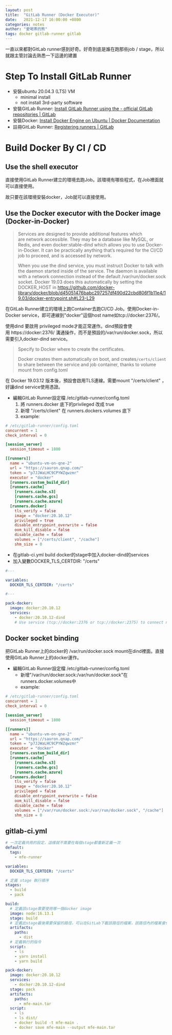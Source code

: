```yaml
---
layout: post
title:  "GitLab Runner (Docker Executor)"
date:   2021-12-17 16:00:00 +0800
categories: notes
author: "愛喝茶的熊"
tags: docker gitlab-runner gitlab
---
```

一直以來都對GitLab runner感到好奇。好奇到底是誰在跑那些job / stage，所以就跟主管討論去熟悉一下這邊的建置

# Step To Install GitLab Runner
- 安裝ubuntu 20.04.3 (LTS) VM
  - minimal install
  - not install 3rd-party software
- 安裝GitLab Runner: [Install GitLab Runner using the \- official GitLab repositories \| GitLab](https://docs.gitlab.com/runner/install/linux-repository.html)
- 安裝Docker: [Install Docker Engine on Ubuntu \| Docker Documentation](https://docs.docker.com/engine/install/ubuntu/)
- 註冊GitLab Runner: [Registering runners \| GitLab](https://docs.gitlab.com/runner/register/index.html#linux)

# Build Docker By CI / CD
## Use the shell executor
直接使用GitLab Runner建立的環境去跑Job。該環境有哪些程式，在Job裡面就可以直接使用。

故只要在該環境安裝docker，Job就可以直接使用。
## Use the Docker executor with the Docker image (Docker-in-Docker)
> Services are designed to provide additional features which are network accessible. They may be a database like MySQL, or Redis, and even docker:stable-dind which allows you to use Docker-in-Docker.
It can be practically anything that’s required for the CI/CD job to proceed, and is accessed by network.
>
> When you use the dind service, you must instruct Docker to talk with the daemon started inside of the service.
The daemon is available with a network connection instead of the default /var/run/docker.sock socket.
Docker 19.03 does this automatically by setting the DOCKER_HOST in https://github.com/docker-library/docker/blob/d45051476babc297257df490d22cbd806f1b11e4/19.03/docker-entrypoint.sh#L23-L29

在GitLab Runner建立的環境上跑Container去跑CI/CD Job。使用Docker-in-Docker service，即可連線到"docker"這個host name如tcp://docker:2376/。

使用dind 要啟用 privileged mode才能正常運作。dind預設會使用 https://docker:2376/ 溝通操作，而不是預設的/var/run/docker.sock，所以需要引入docker-dind service。

> Specify to Docker where to create the certificates.
>
> Docker creates them automatically on boot, and creates`/certs/client` to share between the service and job container, thanks to volume mount from config.toml

在 Docker 19.03.12 版本後，預設會啟用TLS連線。需要mount "/certs/client" ，好讓dind service使用憑證。

- 編輯GitLab Runner設定檔 /etc/gitlab-runner/config.toml
  1. 將 runners.docker 底下的privileged 改成 true
  2. 新增 "/certs/client" 在 runners.dockers.volumes 底下
  3. example:

```toml
# /etc/gitlab-runner/config.toml
concurrent = 1
check_interval = 0

[session_server]
  session_timeout = 1800

[[runners]]
  name = "ubuntu-vm-on-qne-2"
  url = "https://sauron.qnap.com/"
  token = "p7JJWaLHC9CPYWZqwzmr"
  executor = "docker"
  [runners.custom_build_dir]
  [runners.cache]
    [runners.cache.s3]
    [runners.cache.gcs]
    [runners.cache.azure]
  [runners.docker]
    tls_verify = false
    image = "docker:20.10.12"
    privileged = true
    disable_entrypoint_overwrite = false
    oom_kill_disable = false
    disable_cache = false
    volumes = ["/certs/client", "/cache"]
    shm_size = 0
```

- 在gitlab-ci.yml build docker的stage中加入docker-dind的services
- 加入變數DOCKER_TLS_CERTDIR: "/certs"

```yaml
#---

variables:
  DOCKER_TLS_CERTDIR: "/certs"

#---

pack-docker:
  image: docker:20.10.12
  services:
    - docker:20.10.12-dind
    # Use service (tcp://docker:2376 or tcp://docker:2375) to connect network
```

## Docker socket binding
把GitLab Runner上的docker的 /var/run/docker.sock mount在dind裡面。直接使用GitLab Runner上的docker運作。
- 編輯GitLab Runner設定檔 /etc/gitlab-runner/config.toml
    - 新增"/var/run/docker.sock:/var/run/docker.sock"在 runners.docker.volumes中
    - example:

```toml
# /etc/gitlab-runner/config.toml
concurrent = 1
check_interval = 0

[session_server]
  session_timeout = 1800

[[runners]]
  name = "ubuntu-vm-on-qne-2"
  url = "https://sauron.qnap.com/"
  token = "p7JJWaLHC9CPYWZqwzmr"
  executor = "docker"
  [runners.custom_build_dir]
  [runners.cache]
    [runners.cache.s3]
    [runners.cache.gcs]
    [runners.cache.azure]
  [runners.docker]
    tls_verify = false
    image = "docker:20.10.12"
    privileged = false
    disable_entrypoint_overwrite = false
    oom_kill_disable = false
    disable_cache = false
    volumes = ["/var/run/docker.sock:/var/run/docker.sock", "/cache"]
    shm_size = 0
```

## gitlab-ci.yml
```yaml
# 一次定義共用的設定，這樣就不需要在每個stage都重新定義一次
default:
  tags:
    - mfe-runner

variables:
  DOCKER_TLS_CERTDIR: "/certs"

# 定義 stage 執行順序
stages:
  - build
  - pack

build:
  # 定義該stage需要使用哪一個docker image
  image: node:16.13.1
  stage: build
  # 定義此stage最後需要保留的路徑，可以在GitLab下載該路徑的檔案，該路徑內的檔案會保留到下一個stage
  artifacts:
    paths:
      - dist
  # 定義執行的指令
  script:
    - ls
    - yarn install
    - yarn build

pack-docker:
  image: docker:20.10.12
  services:
    - docker:20.10.12-dind
  stage: pack
  artifacts:
    paths:
      - mfe-main.tar
  script:
    - ls
    - ls dist/
    - docker build -t mfe-main .
    - docker save mfe-main --output mfe-main.tar
```